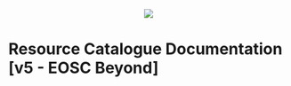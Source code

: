 <div align="center">
  <img src='https://eosc-portal.eu/sites/all/themes/theme1/logo.png'></img>
</div>

# Resource Catalogue Documentation [v5 - EOSC Beyond]